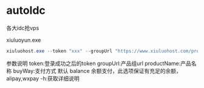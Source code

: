 # autoIdc
各大idc抢vps

xiuluoyun.exe
```powershell
xiuluohost.exe --token "xxx" --groupUrl "https://www.xiuluohost.com/product/zj-nat" --productName "KVM-ZS-NAT-A1" --buyWay "alipay"
```
参数说明
token:登录成功之后的token
groupUrl:产品组url
productName:产品名称
buyWay:支付方式 默认 balance 余额支付，此选项保证有充足的余额，alipay,wxpay
-h:获取详细说明
